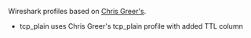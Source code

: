 Wireshark profiles based on [Chris Greer's](https://github.com/packetpioneer/profiles).

 - tcp_plain uses Chris Greer's tcp_plain profile with added TTL column